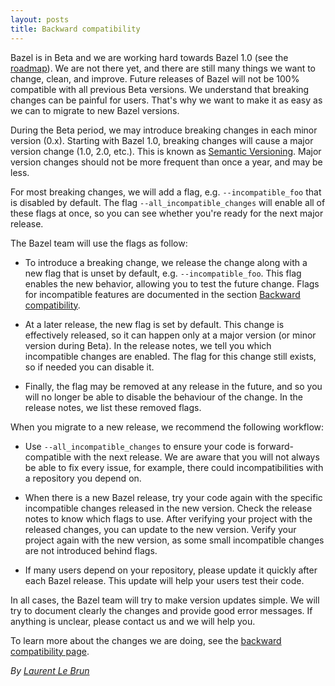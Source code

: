 ```yaml
---
layout: posts
title: Backward compatibility
---
```


Bazel is in Beta and we are working hard towards Bazel 1.0 (see the
[roadmap](https://bazel.build/roadmap.html)). We are not there yet, and there
are still many things we want to change, clean, and improve. Future releases of
Bazel will not be 100% compatible with all previous Beta versions. We understand
that breaking changes can be painful for users. That's why we want to make it as
easy as we can to migrate to new Bazel versions.

During the Beta period, we may introduce breaking changes in each minor version
(0.x). Starting with Bazel 1.0, breaking changes will cause a major version
change (1.0, 2.0, etc.). This is known as [Semantic
Versioning](http://semver.org/). Major version changes should not be more
frequent than once a year, and may be less.

For most breaking changes, we will add a flag, e.g. `--incompatible_foo` that is
disabled by default. The flag `--all_incompatible_changes` will enable all of these
flags at once, so you can see whether you're ready for the next major release.

The Bazel team will use the flags as follow:

*   To introduce a breaking change, we release the change along with a new flag
    that is unset by default, e.g. `--incompatible_foo`. This flag enables the
    new behavior, allowing you to test the future change. Flags for incompatible
    features are documented in the section
    [Backward compatibility](https://docs.bazel.build/versions/master/skylark/backward-compatibility.html).

*   At a later release, the new flag is set by default. This
    change is effectively released, so it can happen only at a major version
    (or minor version during Beta). In the release notes, we tell you which
    incompatible changes are enabled. The flag for this change still exists,
    so if needed you can disable it. 

*   Finally, the flag may be removed at any release in the future, and so you will
    no longer be able to disable the behaviour of the change. In the release notes,
    we list these removed flags.

When you migrate to a new release, we recommend the following workflow:

*   Use `--all_incompatible_changes` to ensure your code is
    forward-compatible with the next release. We are aware that you will not
    always be able to fix every issue, for example, there could
    incompatibilities with a repository you depend on.

*   When there is a new Bazel release, try your code again with the
    specific incompatible changes released in the new version. Check the
    release notes to know which flags to use. After verifying your project
    with the released changes, you can update to the new version. Verify
    your project again with the new version, as some small incompatible
    changes are not introduced behind flags.

*   If many users depend on your repository, please update it quickly after each
    Bazel release. This update will help your users test their code.

In all cases, the Bazel team will try to make version updates simple. We will
try to document clearly the changes and provide good error messages. If anything
is unclear, please contact us and we will help you.

To learn more about the changes we are doing, see the
[backward compatibility page](https://docs.bazel.build/versions/master/skylark/backward-compatibility.html).


_By [Laurent Le Brun](https://github.com/laurentlb)_
